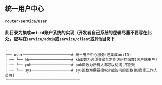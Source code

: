 ## 统一用户中心
#### `router/service/user`
#### 此目录为集成`uni-id`账户系统的实现（开发者自己系统的逻辑尽量不要写在此处，应写在`service/admin`或`service/client`或`其他`目录下

```
.
├── user──────────────────────# 统一用户中心服务(已集成uniID)
│ ── └── kh───────────────────# kh函数为必须登录后才能访问的函数(客户端用户)
│ ── └── pub──────────────────# pub函数为所有人都可以访问,不限制
│ ── └── sys──────────────────# sys函数为需要授权才能访问的函数(如商家工作人员等)
└─────────────────────────────────
```